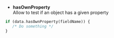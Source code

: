 * **hasOwnProperty**   
Allow to test if an object has a given property
``` php
if (data.hasOwnProperty(fieldName)) {
   /* Do something */ 
}
```


